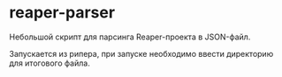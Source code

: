 # reaper-parser

Небольшой скрипт для парсинга Reaper-проекта в JSON-файл.

Запускается из рипера, при запуске необходимо ввести директорию для итогового файла. 
